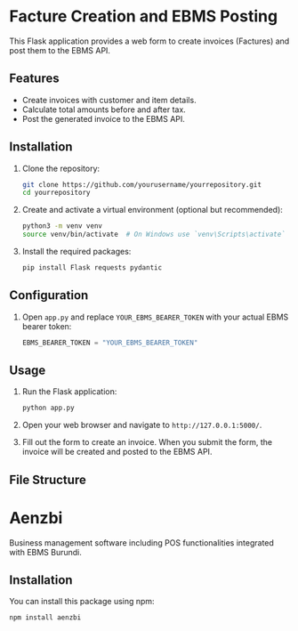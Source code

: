 # Facture Creation and EBMS Posting

This Flask application provides a web form to create invoices (Factures) and post them to the EBMS API.

## Features

- Create invoices with customer and item details.
- Calculate total amounts before and after tax.
- Post the generated invoice to the EBMS API.

## Installation

1. Clone the repository:
    ```bash
    git clone https://github.com/yourusername/yourrepository.git
    cd yourrepository
    ```

2. Create and activate a virtual environment (optional but recommended):
    ```bash
    python3 -m venv venv
    source venv/bin/activate  # On Windows use `venv\Scripts\activate`
    ```

3. Install the required packages:
    ```bash
    pip install Flask requests pydantic
    ```

## Configuration

1. Open `app.py` and replace `YOUR_EBMS_BEARER_TOKEN` with your actual EBMS bearer token:
    ```python
    EBMS_BEARER_TOKEN = "YOUR_EBMS_BEARER_TOKEN"
    ```

## Usage

1. Run the Flask application:
    ```bash
    python app.py
    ```

2. Open your web browser and navigate to `http://127.0.0.1:5000/`.

3. Fill out the form to create an invoice. When you submit the form, the invoice will be created and posted to the EBMS API.

## File Structure
# Aenzbi

Business management software including POS functionalities integrated with EBMS Burundi.

## Installation

You can install this package using npm:

```bash
npm install aenzbi
